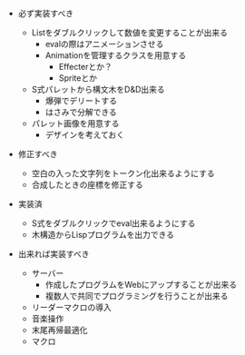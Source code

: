 - 必ず実装すべき
    - Listをダブルクリックして数値を変更することが出来る
        - evalの際はアニメーションさせる
        - Animationを管理するクラスを用意する
            - Effecterとか？
            - Spriteとか
    - S式パレットから構文木をD&D出来る
        - 爆弾でデリートする
        - はさみで分解できる
    - パレット画像を用意する
        - デザインを考えておく

- 修正すべき
  - 空白の入った文字列をトークン化出来るようにする
  - 合成したときの座標を修正する

- 実装済
    - S式をダブルクリックでeval出来るようにする
    - 木構造からLispプログラムを出力できる

- 出来れば実装すべき
  - サーバー
      - 作成したプログラムをWebにアップすることが出来る
      - 複数人で共同でプログラミングを行うことが出来る
  - リーダーマクロの導入
  - 音楽操作
  - 末尾再帰最適化
  - マクロ
